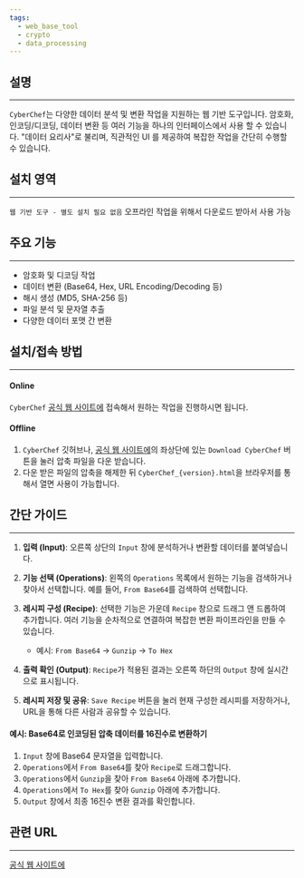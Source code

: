 ```yaml
---
tags:
  - web_base_tool
  - crypto
  - data_processing
---
```

## 설명
---
`CyberChef`는 다양한 데이터 분석 및 변환 작업을 지원하는 웹 기반 도구입니다. 암호화, 인코딩/디코딩, 데이터 변환 등 여러 기능을 하나의 인터페이스에서 사용 할 수 있습니다. "데이터 요리사"로 불리며, 직관적인 UI 를 제공하여 복잡한 작업을 간단히 수행할 수 있습니다.

## 설치 영역
---
`웹 기반 도구 - 별도 설치 필요 없음`
오프라인 작업을 위해서 다운로드 받아서 사용 가능

## 주요 기능
---
- 암호화 및 디코딩 작업
- 데이터 변환 (Base64, Hex, URL Encoding/Decoding 등)
- 해시 생성 (MD5, SHA-256 등)
- 파일 분석 및 문자열 추출
- 다양한 데이터 포맷 간 변환

## 설치/접속 방법
---
#### Online
`CyberChef` [공식 웹 사이트에](https://cyberchef.io/) 접속해서 원하는 작업을 진행하시면 됩니다.

#### Offline
1. `CyberChef` 깃허브나, [공식 웹 사이트에](https://cyberchef.io/)의 좌상단에 있는 `Download CyberChef` 버튼을 눌러 압축 파일을 다운 받습니다. 
2. 다운 받은 파일의 압축을 해제한 뒤 `CyberChef_{version}.html`을 브라우저를 통해서 열면 사용이 가능합니다.

## 간단 가이드
---
1.  **입력 (Input)**: 오른쪽 상단의 `Input` 창에 분석하거나 변환할 데이터를 붙여넣습니다.

2.  **기능 선택 (Operations)**: 왼쪽의 `Operations` 목록에서 원하는 기능을 검색하거나 찾아서 선택합니다. 예를 들어, `From Base64`를 검색하여 선택합니다.

3.  **레시피 구성 (Recipe)**: 선택한 기능은 가운데 `Recipe` 창으로 드래그 앤 드롭하여 추가합니다. 여러 기능을 순차적으로 연결하여 복잡한 변환 파이프라인을 만들 수 있습니다.
    *   예시: `From Base64` -> `Gunzip` -> `To Hex`

4.  **출력 확인 (Output)**: `Recipe`가 적용된 결과는 오른쪽 하단의 `Output` 창에 실시간으로 표시됩니다.

5.  **레시피 저장 및 공유**: `Save Recipe` 버튼을 눌러 현재 구성한 레시피를 저장하거나, URL을 통해 다른 사람과 공유할 수 있습니다.

#### 예시: Base64로 인코딩된 압축 데이터를 16진수로 변환하기
1.  `Input` 창에 Base64 문자열을 입력합니다.
2.  `Operations`에서 `From Base64`를 찾아 `Recipe`로 드래그합니다.
3.  `Operations`에서 `Gunzip`을 찾아 `From Base64` 아래에 추가합니다.
4.  `Operations`에서 `To Hex`를 찾아 `Gunzip` 아래에 추가합니다.
5.  `Output` 창에서 최종 16진수 변환 결과를 확인합니다.


## 관련 URL
---
[공식 웹 사이트에](https://cyberchef.io/)
